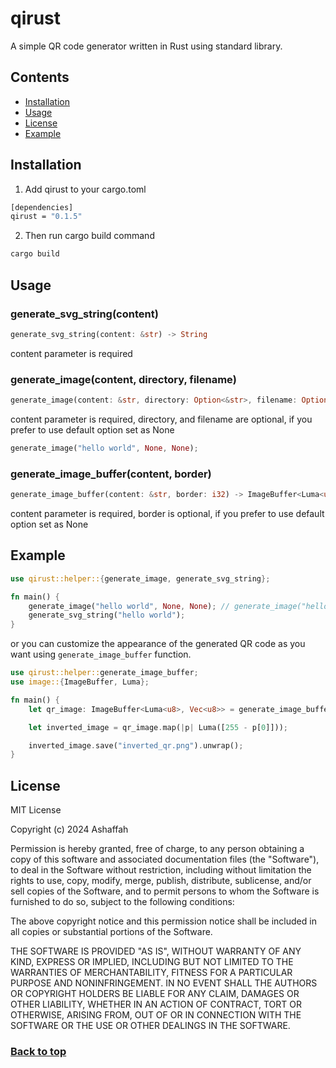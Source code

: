 # qirust

A simple QR code generator written in Rust using standard library.

## Contents

- [Installation](#installation)
- [Usage](#usage)
- [License](#license)
- [Example](#example)

## Installation

1. Add qirust to your cargo.toml

```bash
[dependencies]
qirust = "0.1.5"
```

2. Then run cargo build command

```bash
cargo build
```

## Usage

### generate_svg_string(content)

```rust
generate_svg_string(content: &str) -> String
```

content parameter is required

### generate_image(content, directory, filename)

```rust
generate_image(content: &str, directory: Option<&str>, filename: Option<&str>)
```

content parameter is required, directory, and filename are optional, if you prefer to use default option set as None

```rust
generate_image("hello world", None, None);
```

### generate_image_buffer(content, border)

```rust
generate_image_buffer(content: &str, border: i32) -> ImageBuffer<Luma<u8>, Vec<u8>>
```

content parameter is required, border is optional, if you prefer to use default option set as None

## Example

```rust
use qirust::helper::{generate_image, generate_svg_string};

fn main() {
    generate_image("hello world", None, None); // generate_image("hello world", Some("your_image_directory"), Some("image_name"));
    generate_svg_string("hello world");
}
```

or you can customize the appearance of the generated QR code as you want using `generate_image_buffer` function.

```rust
use qirust::helper::generate_image_buffer;
use image::{ImageBuffer, Luma};

fn main() {
    let qr_image: ImageBuffer<Luma<u8>, Vec<u8>> = generate_image_buffer("Hello, World!", None);

    let inverted_image = qr_image.map(|p| Luma([255 - p[0]]));

    inverted_image.save("inverted_qr.png").unwrap();
}
```

## License

MIT License

Copyright (c) 2024 Ashaffah

Permission is hereby granted, free of charge, to any person obtaining a copy
of this software and associated documentation files (the "Software"), to deal
in the Software without restriction, including without limitation the rights
to use, copy, modify, merge, publish, distribute, sublicense, and/or sell
copies of the Software, and to permit persons to whom the Software is
furnished to do so, subject to the following conditions:

The above copyright notice and this permission notice shall be included in all
copies or substantial portions of the Software.

THE SOFTWARE IS PROVIDED "AS IS", WITHOUT WARRANTY OF ANY KIND, EXPRESS OR
IMPLIED, INCLUDING BUT NOT LIMITED TO THE WARRANTIES OF MERCHANTABILITY,
FITNESS FOR A PARTICULAR PURPOSE AND NONINFRINGEMENT. IN NO EVENT SHALL THE
AUTHORS OR COPYRIGHT HOLDERS BE LIABLE FOR ANY CLAIM, DAMAGES OR OTHER
LIABILITY, WHETHER IN AN ACTION OF CONTRACT, TORT OR OTHERWISE, ARISING FROM,
OUT OF OR IN CONNECTION WITH THE SOFTWARE OR THE USE OR OTHER DEALINGS IN THE
SOFTWARE.

### <a href="#qirust">Back to top</a>
